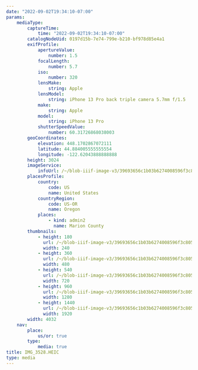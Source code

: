 ```yaml
---
date: "2022-09-02T19:34:10-07:00"
params:
    mediaType:
        captureTime:
            time: "2022-09-02T19:34:10-07:00"
        catalogNodeUid: 0197d15b-7e74-799e-b210-bf978d85e4a1
        exifProfile:
            apertureValue:
                number: 1.5
            focalLength:
                number: 5.7
            iso:
                number: 320
            lensMake:
                string: Apple
            lensModel:
                string: iPhone 13 Pro back triple camera 5.7mm f/1.5
            make:
                string: Apple
            model:
                string: iPhone 13 Pro
            shutterSpeedValue:
                number: 60.31726868038003
        geoCoordinates:
            elevation: 448.1702867072111
            latitude: 44.884005555555554
            longitude: -122.62043888888888
        height: 3024
        imageService:
            infoUrl: /~/blob-iiif-image-v3/39693656c1b03b6274008596f3c8056ff45b25a53e1736c6c6498ed86d862ad1/info.json
        placesProfile:
            country:
                code: US
                name: United States
            countryRegion:
                code: US-OR
                name: Oregon
            places:
                - kind: admin2
                  name: Marion County
        thumbnails:
            - height: 180
              url: /~/blob-iiif-image-v3/39693656c1b03b6274008596f3c8056ff45b25a53e1736c6c6498ed86d862ad1/full/240%2C180/0/default.jpg
              width: 240
            - height: 360
              url: /~/blob-iiif-image-v3/39693656c1b03b6274008596f3c8056ff45b25a53e1736c6c6498ed86d862ad1/full/480%2C360/0/default.jpg
              width: 480
            - height: 540
              url: /~/blob-iiif-image-v3/39693656c1b03b6274008596f3c8056ff45b25a53e1736c6c6498ed86d862ad1/full/720%2C540/0/default.jpg
              width: 720
            - height: 960
              url: /~/blob-iiif-image-v3/39693656c1b03b6274008596f3c8056ff45b25a53e1736c6c6498ed86d862ad1/full/1280%2C960/0/default.jpg
              width: 1280
            - height: 1440
              url: /~/blob-iiif-image-v3/39693656c1b03b6274008596f3c8056ff45b25a53e1736c6c6498ed86d862ad1/full/1920%2C1440/0/default.jpg
              width: 1920
        width: 4032
    nav:
        place:
            us/or: true
        type:
            media: true
title: IMG_3528.HEIC
type: media
---
```

